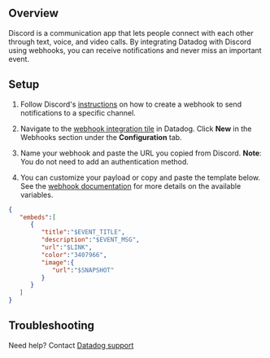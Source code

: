 ## Overview

Discord is a communication app that lets people connect with each other through text, voice, and video calls. By integrating Datadog with Discord using webhooks, you can receive notifications and never miss an important event.

## Setup

1. Follow Discord's [instructions](https://support.discord.com/hc/en-us/articles/228383668-Intro-to-Webhooks) on how to create a webhook to send notifications to a specific channel.

2. Navigate to the [webhook integration tile](/integrations/webhooks) in Datadog. Click **New** in the Webhooks section under the **Configuration** tab.

3. Name your webhook and paste the URL you copied from Discord. **Note**: You do not need to add an authentication method.

4. You can customize your payload or copy and paste the template below. See the [webhook documentation](https://docs.datadoghq.com/integrations/webhooks/#usage) for more details on the available variables.

```json
{
   "embeds":[
      {
         "title":"$EVENT_TITLE",
         "description":"$EVENT_MSG",
         "url":"$LINK",
         "color":"3407966",
         "image":{
            "url":"$SNAPSHOT"
         }
      }
   ]
}
```

## Troubleshooting

Need help? Contact [Datadog support][1]

[1]: https://docs.datadoghq.com/help/
